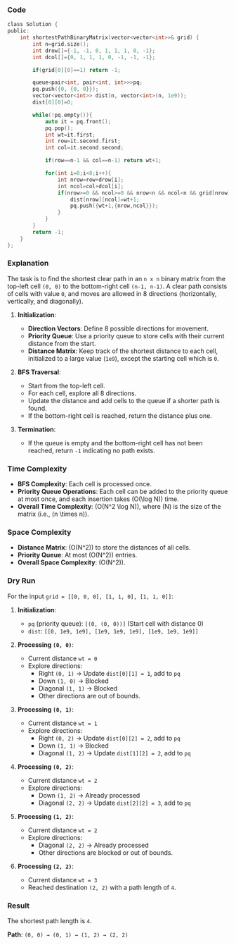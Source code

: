 ### Code
```c
class Solution {
public:
    int shortestPathBinaryMatrix(vector<vector<int>>& grid) {
        int n=grid.size();
        int drow[]={-1, -1, 0, 1, 1, 1, 0, -1};
        int dcol[]={0, 1, 1, 1, 0, -1, -1, -1};

        if(grid[0][0]==1) return -1;

        queue<pair<int, pair<int, int>>>pq;
        pq.push({0, {0, 0}});
        vector<vector<int>> dist(n, vector<int>(n, 1e9));
        dist[0][0]=0;

        while(!pq.empty()){
            auto it = pq.front();
            pq.pop();
            int wt=it.first;
            int row=it.second.first;
            int col=it.second.second;

            if(row==n-1 && col==n-1) return wt+1;

            for(int i=0;i<8;i++){
                int nrow=row+drow[i];
                int ncol=col+dcol[i];
                if(nrow>=0 && ncol>=0 && nrow<n && ncol<n && grid[nrow][ncol]==0 && dist[nrow][ncol]>1+wt){
                    dist[nrow][ncol]=wt+1;
                    pq.push({wt+1,{nrow,ncol}});
                }
            }
        }
        return -1;
    }
};
```

### Explanation

The task is to find the shortest clear path in an `n x n` binary matrix from the top-left cell `(0, 0)` to the bottom-right cell `(n-1, n-1)`. A clear path consists of cells with value `0`, and moves are allowed in 8 directions (horizontally, vertically, and diagonally).

1. **Initialization**:
   - **Direction Vectors**: Define 8 possible directions for movement.
   - **Priority Queue**: Use a priority queue to store cells with their current distance from the start.
   - **Distance Matrix**: Keep track of the shortest distance to each cell, initialized to a large value (`1e9`), except the starting cell which is `0`.

2. **BFS Traversal**:
   - Start from the top-left cell.
   - For each cell, explore all 8 directions.
   - Update the distance and add cells to the queue if a shorter path is found.
   - If the bottom-right cell is reached, return the distance plus one.

3. **Termination**:
   - If the queue is empty and the bottom-right cell has not been reached, return `-1` indicating no path exists.

### Time Complexity

- **BFS Complexity**: Each cell is processed once.
- **Priority Queue Operations**: Each cell can be added to the priority queue at most once, and each insertion takes \(O(\log N)\) time.
- **Overall Time Complexity**: \(O(N^2 \log N)\), where \(N\) is the size of the matrix (i.e., \(n \times n\)).

### Space Complexity

- **Distance Matrix**: \(O(N^2)\) to store the distances of all cells.
- **Priority Queue**: At most \(O(N^2)\) entries.
- **Overall Space Complexity**: \(O(N^2)\).

### Dry Run

For the input `grid = [[0, 0, 0], [1, 1, 0], [1, 1, 0]]`:

1. **Initialization**:
   - `pq` (priority queue): `[(0, (0, 0))]` (Start cell with distance 0)
   - `dist`: `[[0, 1e9, 1e9], [1e9, 1e9, 1e9], [1e9, 1e9, 1e9]]`

2. **Processing `(0, 0)`**:
   - Current distance `wt = 0`
   - Explore directions:
     - Right `(0, 1)` → Update `dist[0][1] = 1`, add to `pq`
     - Down `(1, 0)` → Blocked
     - Diagonal `(1, 1)` → Blocked
     - Other directions are out of bounds.

3. **Processing `(0, 1)`**:
   - Current distance `wt = 1`
   - Explore directions:
     - Right `(0, 2)` → Update `dist[0][2] = 2`, add to `pq`
     - Down `(1, 1)` → Blocked
     - Diagonal `(1, 2)` → Update `dist[1][2] = 2`, add to `pq`

4. **Processing `(0, 2)`**:
   - Current distance `wt = 2`
   - Explore directions:
     - Down `(1, 2)` → Already processed
     - Diagonal `(2, 2)` → Update `dist[2][2] = 3`, add to `pq`

5. **Processing `(1, 2)`**:
   - Current distance `wt = 2`
   - Explore directions:
     - Diagonal `(2, 2)` → Already processed
     - Other directions are blocked or out of bounds.

6. **Processing `(2, 2)`**:
   - Current distance `wt = 3`
   - Reached destination `(2, 2)` with a path length of `4`.

### Result

The shortest path length is `4`.

**Path**: `(0, 0) → (0, 1) → (1, 2) → (2, 2)`
